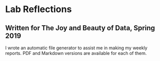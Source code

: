 # Lab Reflections

## Written for The Joy and Beauty of Data, Spring 2019

I wrote an automatic file generator to assist me in making my weekly reports. PDF and Markdown versions are available for each of them.